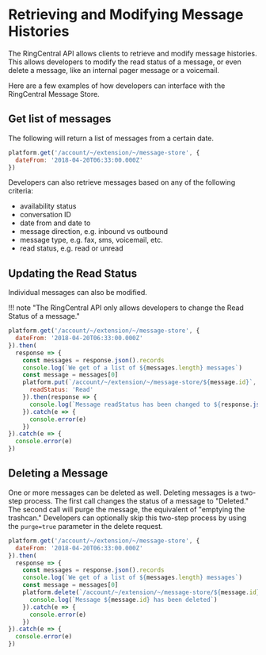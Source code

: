 # Retrieving and Modifying Message Histories

The RingCentral API allows clients to retrieve and modify message histories. This allows developers to modify the read status of a message, or even delete a message, like an internal pager message or a voicemail. 

Here are a few examples of how developers can interface with the RingCentral Message Store.

## Get list of messages

The following will return a list of messages from a certain date. 

```javascript
platform.get('/account/~/extension/~/message-store', {
  dateFrom: '2018-04-20T06:33:00.000Z'
})
```

Developers can also retrieve messages based on any of the following criteria:

* availability status
* conversation ID
* date from and date to
* message direction, e.g. inbound vs outbound
* message type, e.g. fax, sms, voicemail, etc.
* read status, e.g. read or unread

## Updating the Read Status

Individual messages can also be modified.

!!! note "The RingCentral API only allows developers to change the Read Status of a message."

```javascript
platform.get('/account/~/extension/~/message-store', {
  dateFrom: '2018-04-20T06:33:00.000Z'
}).then(
  response => {
    const messages = response.json().records
    console.log(`We get of a list of ${messages.length} messages`)
    const message = messages[0]
    platform.put(`/account/~/extension/~/message-store/${message.id}`, {
      readStatus: 'Read'
    }).then(response => {
      console.log(`Message readStatus has been changed to ${response.json().readStatus}`)
    }).catch(e => {
      console.error(e)
    })
}).catch(e => {
  console.error(e)
})
```

## Deleting a Message

One or more messages can be deleted as well. Deleting messages is a two-step process. The first call changes the status of a message to "Deleted." The second call will purge the message, the equivalent of "emptying the trashcan." Developers can optionally skip this two-step process by using the `purge=true` parameter in the delete request. 

```javascript
platform.get('/account/~/extension/~/message-store', {
  dateFrom: '2018-04-20T06:33:00.000Z'
}).then(
  response => {
    const messages = response.json().records
    console.log(`We get of a list of ${messages.length} messages`)
    const message = messages[0]
    platform.delete(`/account/~/extension/~/message-store/${message.id}`).then(response => {
      console.log(`Message ${message.id} has been deleted`)
    }).catch(e => {
      console.error(e)
    })
}).catch(e => {
  console.error(e)
})
```

